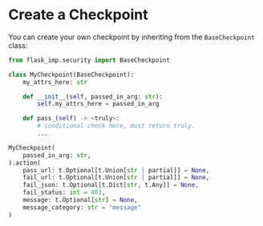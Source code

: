 # Create a Checkpoint

You can create your own checkpoint by inheriting from the `BaseCheckpoint` class:

```python
from flask_imp.security import BaseCheckpoint
```

```python
class MyCheckpoint(BaseCheckpoint):
    my_attrs_here: str

    def __init__(self, passed_in_arg: str):
        self.my_attrs_here = passed_in_arg

    def pass_(self) -> <truly>:
        # conditional check here, must return truly.
        ...
```

```python
MyCheckpoint(
    passed_in_arg: str,
).action(
    pass_url: t.Optional[t.Union[str | partial]] = None,
    fail_url: t.Optional[t.Union[str | partial]] = None,
    fail_json: t.Optional[t.Dict[str, t.Any]] = None,
    fail_status: int = 403,
    message: t.Optional[str] = None,
    message_category: str = "message"
)
```

